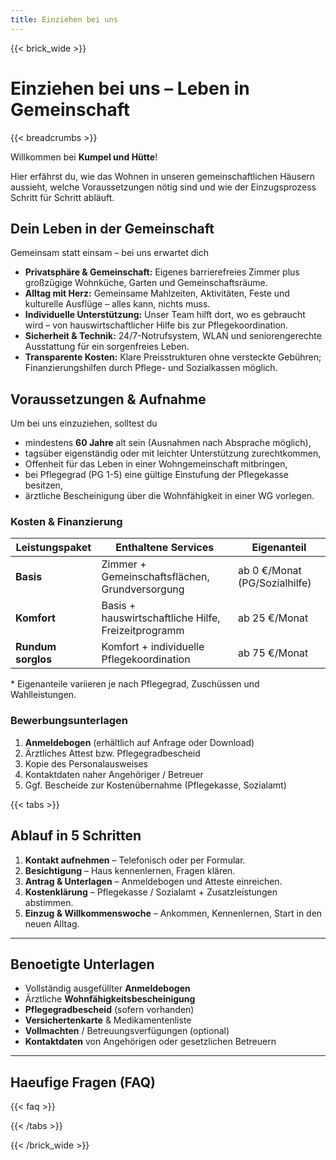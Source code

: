 ```yaml
---
title: Einziehen bei uns
---
```

{{< brick_wide >}}

# Einziehen bei uns – Leben in Gemeinschaft 

{{< breadcrumbs >}}

Willkommen bei **Kumpel und Hütte**!

Hier erfährst du, wie das Wohnen in unseren gemeinschaftlichen Häusern aussieht, welche Voraussetzungen nötig sind und wie der Einzugsprozess Schritt für Schritt abläuft.

## Dein Leben in der Gemeinschaft

Gemeinsam statt einsam – bei uns erwartet dich  

- **Privatsphäre & Gemeinschaft:** Eigenes barrierefreies Zimmer plus großzügige Wohnküche, Garten und Gemeinschaftsräume.  
- **Alltag mit Herz:** Gemeinsame Mahlzeiten, Aktivitäten, Feste und kulturelle Ausflüge – alles kann, nichts muss.  
- **Individuelle Unterstützung:** Unser Team hilft dort, wo es gebraucht wird – von hauswirtschaftlicher Hilfe bis zur Pflegekoordination.  
- **Sicherheit & Technik:** 24/7-Notrufsystem, WLAN und seniorengerechte Ausstattung für ein sorgenfreies Leben.  
- **Transparente Kosten:** Klare Preisstrukturen ohne versteckte Gebühren; Finanzierungshilfen durch Pflege- und Sozialkassen möglich.

## Voraussetzungen & Aufnahme

Um bei uns einzuziehen, solltest du  

- mindestens **60 Jahre** alt sein (Ausnahmen nach Absprache möglich),  
- tagsüber eigenständig oder mit leichter Unterstützung zurechtkommen,  
- Offenheit für das Leben in einer Wohngemeinschaft mitbringen,  
- bei Pflegegrad (PG 1-5) eine gültige Einstufung der Pflegekasse besitzen,  
- ärztliche Bescheinigung über die Wohn­fähigkeit in einer WG vorlegen.

### Kosten & Finanzierung

| Leistungspaket        | Enthaltene Services                                     | Eigenanteil          |
|-----------------------|---------------------------------------------------------|-----------------------|
| **Basis**             | Zimmer + Gemeinschaftsflächen, Grundversorgung          | ab 0 €/Monat (PG/Sozialhilfe) |
| **Komfort**           | Basis + hauswirtschaftliche Hilfe, Freizeitprogramm     | ab 25 €/Monat         |
| **Rundum sorglos**    | Komfort + individuelle Pflegekoordination  | ab 75 €/Monat         |

\* Eigenanteile variieren je nach Pflegegrad, Zuschüssen und Wahlleistungen.

### Bewerbungsunterlagen

1. **Anmeldebogen** (erhältlich auf Anfrage oder Download)  
2. Ärztliches Attest bzw. Pflegegradbescheid  
3. Kopie des Personalausweises  
4. Kontakt­daten naher Angehöriger / Betreuer  
5. Ggf. Bescheide zur Kostenübernahme (Pflegekasse, Sozialamt)

{{< tabs >}}

## Ablauf in 5 Schritten

1. **Kontakt aufnehmen** – Telefonisch oder per Formular.  
2. **Besichtigung** – Haus kennenlernen, Fragen klären.  
3. **Antrag & Unterlagen** – Anmeldebogen und Atteste einreichen.  
4. **Kostenklärung** – Pflegekasse / Sozialamt + Zusatzleistungen abstimmen.  
5. **Einzug & Willkommens­woche** – Ankommen, Kennenlernen, Start in den neuen Alltag.

---
## Benoetigte Unterlagen

- Vollständig ausgefüllter **Anmeldebogen**  
- Ärztliche **Wohnfähigkeits­bescheinigung**  
- **Pflegegradbescheid** (sofern vorhanden)  
- **Versichertenkarte** & Medikamentenliste  
- **Vollmachten** / Betreuungsverfügungen (optional)  
- **Kontaktdaten** von Angehörigen oder gesetzlichen Betreuern

---
## Haeufige Fragen (FAQ)

{{< faq >}}

{{< /tabs >}}

{{< /brick_wide >}}
